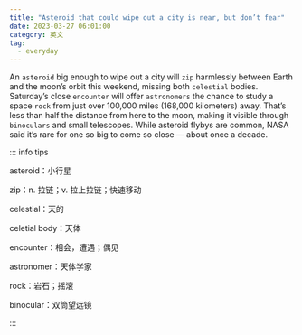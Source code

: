 ```yaml
---
title: "Asteroid that could wipe out a city is near, but don’t fear"
date: 2023-03-27 06:01:00
category: 英文
tag:
  - everyday
---
```


An `asteroid` big enough to wipe out a city will `zip` harmlessly between Earth and the moon’s orbit this weekend, missing both `celestial` bodies. Saturday’s close `encounter` will offer `astronomers` the chance to study a space `rock` from just over 100,000 miles (168,000 kilometers) away. That’s less than half the distance from here to the moon, making it visible through `binoculars` and small telescopes. While asteroid flybys are common, NASA said it’s rare for one so big to come so close — about once a decade.

::: info tips

asteroid：小行星

zip：n. 拉链；v. 拉上拉链；快速移动

celestial：天的

celetial body：天体

encounter：相会，遭遇；偶见

astronomer：天体学家

rock：岩石；摇滚

binocular：双筒望远镜

:::
